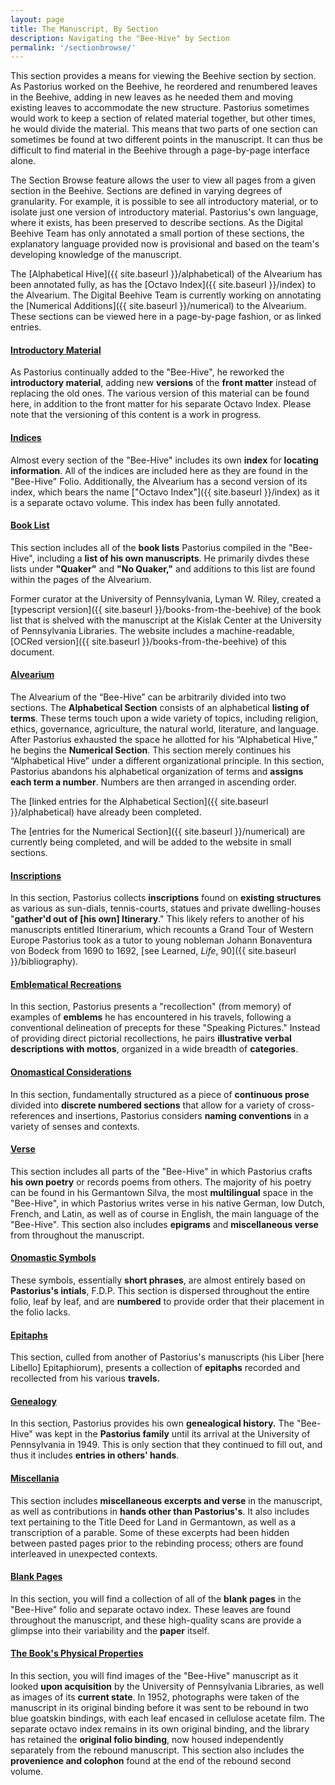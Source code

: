 ```yaml
---
layout: page
title: The Manuscript, By Section
description: Navigating the "Bee-Hive" by Section
permalink: '/sectionbrowse/'
---
```


This section provides a means for viewing the Beehive section by section. As Pastorius worked on the Beehive, he reordered and renumbered leaves in the Beehive, adding in new leaves as he needed them and moving existing leaves to accommodate the new structure. Pastorius sometimes would work to keep a section of related material together, but other times, he would divide the material. This means that two parts of one section can sometimes be found at two different points in the manuscript. It can thus be difficult to find material in the Beehive through a page-by-page interface alone.

The Section Browse feature allows the user to view all pages from a given section in the Beehive. Sections are defined in varying degrees of granularity. For example, it is possible to see all introductory material, or to isolate just one version of introductory material. Pastorius's own language, where it exists, has been preserved to describe sections. As the Digital Beehive Team has only annotated a small portion of these sections, the explanatory language provided now is provisional and based on the team's developing knowledge of the manuscript.

The [Alphabetical Hive]({{ site.baseurl }}/alphabetical) of the Alvearium has been annotated fully, as has the [Octavo Index]({{ site.baseurl }}/index) to the Alvearium. The Digital Beehive Team is currently working on annotating the [Numerical Additions]({{ site.baseurl }}/numerical) to the Alvearium. These sections can be viewed here in a page-by-page fashion, or as linked entries.

#### [Introductory Material](toc_theme_introductory_material.md)

As Pastorius continually added to the "Bee-Hive", he reworked the **introductory material**, adding new **versions** of the **front matter** instead of replacing the old ones. The various version of this material can be found here, in addition to the front matter for his separate Octavo Index. Please note that the versioning of this content is a work in progress.  

#### [Indices](toc_theme_indices.md)

Almost every section of the "Bee-Hive" includes its own **index** for **locating information**. All of the indices are included here as they are found in the "Bee-Hive" Folio. Additionally, the Alvearium has a second version of its index, which bears the name ["Octavo Index"]({{ site.baseurl }}/index) as it is a separate octavo volume. This index has been fully annotated.  

#### [Book List](toc_theme_book_list.md)

This section includes all of the **book lists** Pastorius compiled in the "Bee-Hive", including a **list of his own manuscripts**. He primarily divdes these lists under **"Quaker"** and **"No Quaker,"** and additions to this list are found within the pages of the Alvearium. <br />

Former curator at the University of Pennsylvania, Lyman W. Riley, created a [typescript version]({{ site.baseurl }}/books-from-the-beehive) of the book list that is shelved with the manuscript at the Kislak Center at the University of Pennsylvania Libraries. The website includes a machine-readable, [OCRed version]({{ site.baseurl }}/books-from-the-beehive) of this document.

#### [Alvearium](toc_theme_alvearium.md)

The Alvearium of the “Bee-Hive” can be arbitrarily divided into two sections. The **Alphabetical Section** consists of an alphabetical **listing of terms**. These terms touch upon a wide variety of topics, including religion, ethics, governance, agriculture, the natural world, literature, and language.  After Pastorius exhausted the space he allotted for his “Alphabetical Hive,” he begins the **Numerical Section**. This section merely continues his “Alphabetical Hive” under a different organizational principle. In this section, Pastorius abandons his alphabetical organization of terms and **assigns each term a number**. Numbers are then arranged in ascending order.

The [linked entries for the Alphabetical Section]({{ site.baseurl }}/alphabetical) have already been completed.

The [entries for the Numerical Section]({{ site.baseurl }}/numerical) are currently being completed, and will be added to the website in small sections.

#### [Inscriptions](toc_theme_inscriptions.md)

In this section, Pastorius collects **inscriptions** found on **existing structures** as various as sun-dials, tennis-courts, statues and private dwelling-houses  "**gather'd out of [his own] Itinerary**." This likely refers to another of his manuscripts entitled Itinerarium, which recounts a Grand Tour of Western Europe Pastorius took as a tutor to young nobleman Johann Bonaventura von Bodeck from 1690 to 1692, [see Learned, _Life_, 90]({{ site.baseurl }}/bibliography).

#### [Emblematical Recreations](toc_theme_emblematical_recreations.md)

In this section, Pastorius presents a "recollection" (from memory) of examples of **emblems** he has encountered in his travels, following a conventional delineation of precepts for these "Speaking Pictures." Instead of providing direct pictorial recollections, he pairs **illustrative verbal descriptions with mottos**, organized in a wide breadth of **categories**.

#### [Onomastical Considerations](toc_theme_onomastical_considerations.md)

In this section, fundamentally structured as a piece of **continuous prose** divided into **discrete numbered sections** that allow for a variety of cross-references and insertions, Pastorius considers **naming conventions** in a variety of senses and contexts.

#### [Verse](toc_theme_verse.md)

This section includes all parts of the "Bee-Hive" in which Pastorius crafts **his own poetry** or records poems from others. The majority of his poetry can be found in his Germantown Silva, the most **multilingual** space in the "Bee-Hive", in which Pastorius writes verse in his native German, low Dutch, French, and Latin, as well as of course in English, the main language of the "Bee-Hive". This section also includes **epigrams** and **miscellaneous verse** from throughout the manuscript.

#### [Onomastic Symbols](toc_theme_onomastic_symbols.md)

These symbols, essentially **short phrases**, are almost entirely based on **Pastorius's intials**, F.D.P. This section is dispersed throughout the entire folio, leaf by leaf, and are **numbered** to provide order that their placement in the folio lacks.  

#### [Epitaphs](toc_theme_epitaphs.md)

This section, culled from another of Pastorius's manuscripts (his Liber [here Libello] Epitaphiorum), presents a collection of **epitaphs** recorded and recollected from his various **travels.**

#### [Genealogy](toc_theme_genealogy.md)

In this section, Pastorius provides his own **genealogical history.** The "Bee-Hive" was kept in the **Pastorius family** until its arrival at the University of Pennsylvania in 1949. This is only section that they continued to fill out, and thus it includes **entries in others' hands**.

#### [Miscellania](toc_theme_miscellania.md)

This section includes **miscellaneous excerpts and verse** in the manuscript, as well as contributions in **hands other than Pastorius's**. It also includes text pertaining to the Title Deed for Land in Germantown, as well as a transcription of a parable. Some of these excerpts had been hidden between pasted pages prior to the rebinding process; others are found interleaved in unexpected contexts.  

#### [Blank Pages](toc_theme_blank_pages.md)

In this section, you will find a collection of all of the **blank pages** in the "Bee-Hive" folio and separate octavo index. These leaves are found throughout the manuscript, and these high-quality scans are provide a glimpse into their variability and the **paper** itself.

#### [The Book's Physical Properties](toc_theme_books_properties.md)

In this section, you will find images of the "Bee-Hive" manuscript as it looked **upon acquisition** by the University of Pennsylvania Libraries, as well as images of its **current state**. In 1952, photographs were taken of the manuscript in its original binding before it was sent to be rebound in two blue goatskin bindings, with each leaf encased in cellulose acetate film. The separate octavo index remains in its own original binding, and the library has retained the **original folio binding**, now housed independently separately from the rebound manuscript. This section also includes the **provenience and colophon** found at the end of the rebound second volume.  

<script src="https://unpkg.com/vanilla-back-to-top@7.2.1/dist/vanilla-back-to-top.min.js"></script>
<script>addBackToTop({
  diameter: 56,
  backgroundColor: 'rgb(173, 135, 31)',
  textColor: '#fff'
})</script>
